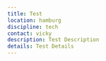 ```yaml
---
title: Test
location: hamburg
discipline: tech
contact: vicky
description: Test Description
details: Test Details
---
```

